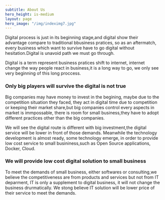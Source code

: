 ```yaml
---
subtitle: About Us
hero_height: is-medium
layout: page
hero_image: "/img/indeximg7.jpg"
---
```


Digital process is just in its beginning stage,and  digital show their advantage compare to traditional bbusiness pratices, so as an aftermatch, every business which want to survive have to go digital without hesitation.Digital is unavoid path we must go through.

Digital is a term represent business pratices shift to internet, internet change the way people react in business,it is a long way to go, we only see very beginning of this long proccess.


### Only big players will survive the digital is not true

Big companies may have money to invest in the begining, maybe due to the competition situation they faced, they act in digital time due to competition or keeping their market share,but big companies control every aspects in market is immpossable, there is room for small business,they have  to adopt different practices other than the big companies.

We will see the digital route is different with big investment,the  digital service will be lower in front of those demands. Meanwhile the technology development is almost ready, some  technology emerge, in order to provide low cost service to small busininess,such as Open Source applications, Docker, Cloud.

### We will provide low cost digital solution to small business

To meet the demands of small business, either softwares or consulting,we believe the competitiveness are from products and services but not from IT deparment, IT is only a supplement to digital business, it will not change the business drurmatically. We stong believe IT solution will be lower price of their service to meet the demands.
